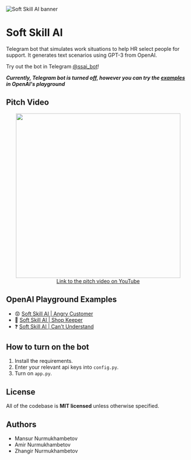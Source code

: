 ![Soft Skill AI banner](https://nomomon.github.io/projects/soft-skills-ai/assets/softskillai-preview.jpeg)
# Soft Skill AI
Telegram bot that simulates work situations to help HR select people for support. It generates text scenarios using GPT-3 from OpenAI.

Try out the bot in Telegram [@ssai_bot](https://t.me/ssai_bot)!

_**Currently, Telegram bot is turned off, however you can try the [examples](#openai-playground-examples) in OpenAI's playground**_

## Pitch Video

<p align="center">
  <a href="https://www.youtube.com/embed/RhdQjmgWrCo">
    <img width="450" src="https://i.ytimg.com/vi/RhdQjmgWrCo/maxresdefault.jpg"/>
    <br>
    Link to the pitch video on YouTube
  </a>
<p>

## OpenAI Playground Examples
- :rage: [Soft Skill AI | Angry Customer](https://beta.openai.com/playground/p/31HUmVTFluAK9dxwADjvJNRG?model=davinci)
- :broccoli: [Soft Skill AI | Shop Keeper](https://beta.openai.com/playground/p/bcZCOaUUXe7o64pCs0uPBi6X?model=davinci)
- :question: [Soft Skill AI | Can't Understand](https://beta.openai.com/playground/p/hE04QHIviwoLt7v6XptKFscJ?model=davinci)

## How to turn on the bot
1. Install the requirements.
2. Enter your relevant api keys into `config.py`.
3. Turn on `app.py`.

## License
All of the codebase is **MIT licensed** unless otherwise specified.
 
## Authors
- Mansur Nurmukhambetov
- Amir Nurmukhambetov
- Zhangir Nurmukhambetov
